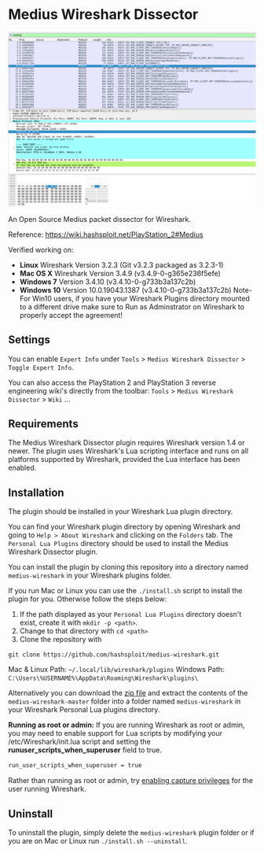# Medius Wireshark Dissector

![Medius Wireshark Dissector](screenshot.png)

An Open Source Medius packet dissector for Wireshark.

Reference: https://wiki.hashsploit.net/PlayStation_2#Medius

Verified working on:

- **Linux** Wireshark Version 3.2.3 (Git v3.2.3 packaged as 3.2.3-1)
- **Mac OS X** Wireshark Version 3.4.9 (v3.4.9-0-g365e236f5efe)
- **Windows 7** Version 3.4.10 (v3.4.10-0-g733b3a137c2b)
- **Windows 10** Version 10.0.19043.1387 (v3.4.10-0-g733b3a137c2b) Note- For Win10 users, if you have your Wireshark Plugins directory mounted to a different drive make sure to Run as Adminstrator on Wireshark to properly accept the agreement!

## Settings

You can enable `Expert Info` under `Tools` > `Medius Wireshark Dissector` > `Toggle Expert Info`.

You can also access the PlayStation 2 and PlayStation 3 reverse engineering wiki's directly from the toolbar: `Tools` > `Medius Wireshark Dissector` > `Wiki` ...

## Requirements

The Medius Wireshark Dissector plugin requires Wireshark version 1.4 or newer. The 
plugin uses Wireshark's Lua scripting interface and runs on all 
platforms supported by Wireshark, provided the Lua interface has been 
enabled.

## Installation

The plugin should be installed in your Wireshark Lua plugin directory.

You can find your Wireshark plugin directory by opening Wireshark and
going to `Help > About Wireshark` and clicking on the `Folders` tab. 
The `Personal Lua Plugins` directory should be used to install the
Medius Wireshark Dissector plugin.

You can install the plugin by cloning this repository into a directory named `medius-wireshark` in your Wireshark plugins
folder.

If you run Mac or Linux you can use the `./install.sh` script to install the plugin for you.
Otherwise follow the steps below:

1. If the path displayed as your `Personal Lua Plugins` directory doesn't
exist, create it with `mkdir -p <path>`.
2. Change to that directory with `cd <path>`
3. Clone the repository with
```
git clone https://github.com/hashsploit/medius-wireshark.git
```

Mac & Linux Path: `~/.local/lib/wireshark/plugins`
Windows Path: `C:\Users\%USERNAME%\AppData\Roaming\Wireshark\plugins\`

Alternatively you can download the [zip file](https://github.com/hashsploit/medius-wireshark/archive/master.zip)
and extract the contents of the `medius-wireshark-master` folder into a folder
named `medius-wireshark` in your Wireshark Personal Lua plugins directory.

**Running as root or admin:** If you are running Wireshark as root or 
admin, you may need to enable support for Lua scripts by modifying your 
/etc/Wireshark/init.lua script and setting the 
**runuser_scripts_when_superuser** field to true.

```bash
run_user_scripts_when_superuser = true
```

Rather than running as root or admin, try 
[enabling capture privileges](http://wiki.wireshark.org/CaptureSetup/CapturePrivileges)
for the user running Wireshark.

## Uninstall

To uninstall the plugin, simply delete the `medius-wireshark` plugin folder or if you are on Mac or Linux run `./install.sh --uninstall`.

